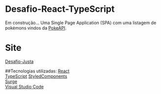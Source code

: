 # Desafio-React-TypeScript
Em construção...
Uma Single Page Application (SPA) com uma listagem de pokémons vindos da [PokeAPI](https://pokeapi.co/). 

# Site
[Desafio-Justa](https://desafio-justa.surge.sh/)

##Tecnologias utilizadas:
[React](https://reactjs.org/)\
[TypeScript](https://www.typescriptlang.org/)
[StyledComponents](https://styled-components.com/)\
[Surge](https://surge.sh/)\
[Visual Studio Code](https://code.visualstudio.com/docs/editor/vscode-web)
